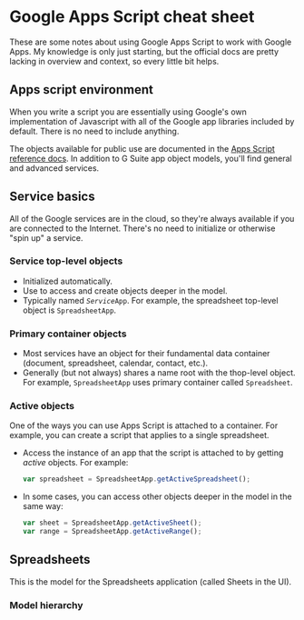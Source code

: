 # Google Apps Script cheat sheet

These are some notes about using Google Apps Script to work with Google Apps. My
knowledge is only just starting, but the official docs are pretty lacking in
overview and context, so every little bit helps.

## Apps script environment

When you write a script you are essentially using Google's own implementation of
Javascript with all of the Google app libraries included by default. There is no
need to include anything.

The objects available for public use are documented in the
[Apps Script reference docs](https://developers.google.com/apps-script/reference/calendar/).
In addition to G Suite app object models, you'll find general and advanced
services.

## Service basics

All of the Google services are in the cloud, so they're always available if you
are connected to the Internet. There's no need to initialize or otherwise "spin
up" a service.

### Service top-level objects

-   Initialized automatically.
-   Use to access and create objects deeper in the model.
-   Typically named <code><i>Service</i>App</code>. For example, the spreadsheet
    top-level object is `SpreadsheetApp`.
    
### Primary container objects

-   Most services have an object for their fundamental data container (document,
    spreadsheet, calendar, contact, etc.).
-   Generally (but not always) shares a name root with the thop-level object.
    For example, `SpreadsheetApp` uses primary container called `Spreadsheet`.

### Active objects
One of the ways you can use Apps Script is attached to a container. For example,
you can create a script that applies to a single spreadsheet.

-   Access the instance of an app that the script is attached to by getting
    _active_ objects. For example:
    
    ```javascript
    var spreadsheet = SpreadsheetApp.getActiveSpreadsheet();
    ```
-   In some cases, you can access other objects deeper in the model in the same
    way:
    
    ```javascript
    var sheet = SpreadsheetApp.getActiveSheet();
    var range = SpreadsheetApp.getActiveRange();
    ```
    
## Spreadsheets

This is the model for the Spreadsheets application (called Sheets in the UI).

### Model hierarchy



<!--
----|----1----|----2----|----3----|----4----|----5----|----6----|----7----|----8
-->
